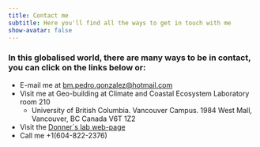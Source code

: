 ```yaml
---
title: Contact me
subtitle: Here you'll find all the ways to get in touch with me
show-avatar: false
---
```


### In this globalised world, there are many ways to be in contact, you can click on the links below or:

* E-mail me at bm.pedro.gonzalez@hotmail.com
* Visit me at Geo-building at Climate and Coastal Ecosystem Laboratory room 210 
  * University of British Columbia. Vancouver Campus. 1984 West Mall, Vancouver, BC Canada V6T 1Z2 
* Visit the [Donner´s lab web-page](http://simondonner.com/lab-team/) 
* Call me +1(604-822-2376) 

